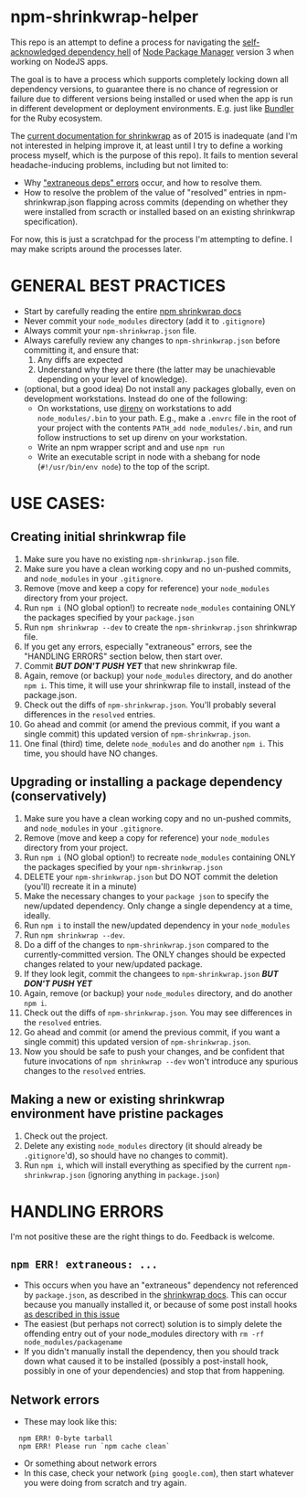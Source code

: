 # npm-shrinkwrap-helper

This repo is an attempt to define a process for navigating the
[self-acknowledged dependency hell](https://github.com/npm/npm/wiki/Roadmap-area-of-focus%3A-dependency-hell)
of [Node Package Manager](https://www.npmjs.com/)  version 3 when working
on NodeJS apps.

The goal is to have a process which supports completely locking down
all dependency versions, to guarantee there is no chance of regression
or failure due to different versions being installed or used
when the app is run in different development or deployment environments.
E.g. just like [Bundler](http://bundler.io/) for the Ruby ecosystem.

The [current documentation for shrinkwrap](https://docs.npmjs.com/cli/shrinkwrap)
as of 2015 is inadequate (and I'm not
interested in helping improve it, at least until I try to define a
working process myself, which is the purpose of this repo).  It fails
to mention several headache-inducing problems, including but not limited
to:

* Why ["extraneous deps" errors](https://github.com/paulmillr/chokidar/issues/92)
  occur, and how to resolve them.
* How to resolve the problem of the value of "resolved" entries
  in npm-shrinkwrap.json flapping across commits (depending on whether
  they were installed from scracth or installed based on an existing
  shrinkwrap specification).

For now, this is just a scratchpad for the process I'm attempting to define.
I may make scripts around the processes later.

# GENERAL BEST PRACTICES

* Start by carefully reading the entire [npm shrinkwrap docs](https://docs.npmjs.com/cli/shrinkwrap)
* Never commit your `node_modules` directory (add it to `.gitignore`)
* Always commit your `npm-shrinkwrap.json` file.
* Always carefully review any changes to `npm-shrinkwrap.json` before
  committing it, and ensure that:
  1. Any diffs are expected
  1. Understand why they are there (the latter may be unachievable depending
  on your level of knowledge).
* (optional, but a good idea) Do not install any packages globally, even on
  development workstations.  Instead do one of the following:
  * On workstations, use [direnv](http://direnv.net/) on
    workstations to add `node_modules/.bin` to your path.  E.g., make a
    `.envrc` file in the root of your project with the contents
    `PATH_add node_modules/.bin`, and run follow instructions to set up
    direnv on your workstation.
  * Write an npm wrapper script and and use `npm run`
  * Write an executable script in node with a shebang
    for node (`#!/usr/bin/env node`) to the top of the script.  

# USE CASES:

## Creating initial shrinkwrap file

1. Make sure you have no existing `npm-shrinkwrap.json` file.
1. Make sure you have a clean working copy and no un-pushed commits, and
  `node_modules` in your `.gitignore`.
1. Remove (move and keep a copy for reference) your `node_modules` directory
  from your project.
1. Run `npm i` (NO global option!) to recreate `node_modules` containing ONLY the
  packages specified by your `package.json`
1. Run `npm shrinkwrap --dev` to create the `npm-shrinkwrap.json` shrinkwrap
  file.
1. If you get any errors, especially "extraneous" errors, see the "HANDLING
  ERRORS" section below, then start over.
1. Commit ***BUT DON'T PUSH YET*** that new shrinkwrap file.
1. Again, remove (or backup) your `node_modules` directory, and do another
  `npm i`.  This time, it will use your shrinkwrap file to install, instead
  of the package.json.
1. Check out the diffs of `npm-shrinkwrap.json`.  You'll probably several
  differences in the `resolved` entries.
1. Go ahead and commit (or amend the previous commit, if you want a single
  commit) this updated version of `npm-shrinkwrap.json`.
1. One final (third) time, delete `node_modules` and do another `npm i`.
  This time, you should have NO changes.

## Upgrading or installing a package dependency (conservatively)

1. Make sure you have a clean working copy and no un-pushed commits, and
  `node_modules` in your `.gitignore`.
1. Remove (move and keep a copy for reference) your `node_modules` directory
  from your project.
1. Run `npm i` (NO global option!) to recreate `node_modules` containing ONLY the
  packages specified by your `npm-shrinkwrap.json`
1. DELETE your `npm-shrinkwrap.json` but DO NOT commit the deletion (you'll)
  recreate it in a minute)
1. Make the necessary changes to your `package json` to specify the
   new/updated dependency.  Only change a single dependency at a time, ideally.
1. Run `npm i` to install the new/updated dependency in your `node_modules`
1. Run `npm shrinkwrap --dev`.
1. Do a diff of the changes to `npm-shrinkwrap.json` compared to the
  currently-committed version.  The ONLY changes should be expected
  changes related to your new/updated package.
1. If they look legit, commit the changees to `npm-shrinkwrap.json`
  ***BUT DON'T PUSH YET***
1. Again, remove (or backup) your `node_modules` directory, and do another
  `npm i`.
1. Check out the diffs of `npm-shrinkwrap.json`.  You may see
  differences in the `resolved` entries.
1. Go ahead and commit (or amend the previous commit, if you want a single
  commit) this updated version of `npm-shrinkwrap.json`.
1. Now you should be safe to push your changes, and be confident that
  future invocations of `npm shrinkwrap --dev` won't introduce any
  spurious changes to the `resolved` entries.

## Making a new or existing shrinkwrap environment have pristine packages

1. Check out the project.
1. Delete any existing `node_modules` directory (it should already
  be `.gitignore`'d), so should have no changes to commit).
1. Run `npm i`, which will install everything as specified by the
  current `npm-shrinkwrap.json` (ignoring anything in `package.json`)

# HANDLING ERRORS

I'm not positive these are the right things to do.  Feedback is welcome.

## `npm ERR! extraneous: ...`

* This occurs when you have an "extraneous" dependency not referenced by
  `package.json`, as described in the [shrinkwrap docs]().  This
  can occur because you manually installed it, or because of some post install hooks
  [as described in this issue](https://github.com/paulmillr/chokidar/issues/92)
* The easiest (but perhaps not correct) solution is to simply delete the
  offending entry out of your node_modules directory with
  `rm -rf node_modules/packagename`
* If you didn't manually install the dependency, then you should track down
  what caused it to be installed (possibly a post-install hook, possibly
  in one of your dependencies) and stop that from happening.  

## Network errors

* These may look like this:
```
  npm ERR! 0-byte tarball
  npm ERR! Please run `npm cache clean`
```
* Or something about network errors
* In this case, check your network (`ping google.com`), then start whatever
 you were doing from scratch and try again.
